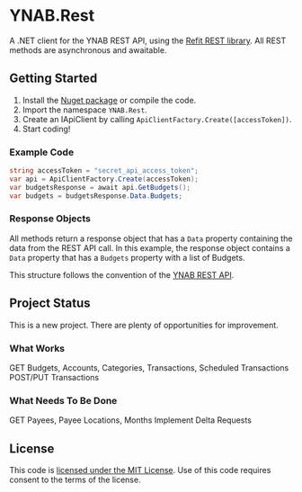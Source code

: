 # YNAB.Rest
A .NET client for the YNAB REST API, using the [Refit REST library](https://github.com/reactiveui/refit). All REST methods are asynchronous and awaitable.

## Getting Started
1. Install the [Nuget package](https://www.nuget.org/packages/YNAB.Rest/) or compile the code.
2. Import the namespace `YNAB.Rest`.
3. Create an IApiClient by calling `ApiClientFactory.Create([accessToken])`.
4. Start coding!

### Example Code
```cs
string accessToken = "secret_api_access_token";
var api = ApiClientFactory.Create(accessToken);
var budgetsResponse = await api.GetBudgets();
var budgets = budgetsResponse.Data.Budgets;
```

### Response Objects
All methods return a response object that has a `Data` property containing the data from the REST API call. In this example, the response object contains a `Data` property that has a `Budgets` property with a list of Budgets.

This structure follows the convention of the [YNAB REST API](https://api.youneedabudget.com/v1).

## Project Status
This is a new project. There are plenty of opportunities for improvement.

### What Works
GET Budgets, Accounts, Categories, Transactions, Scheduled Transactions
POST/PUT Transactions

### What Needs To Be Done
GET Payees, Payee Locations, Months
Implement Delta Requests

## License
This code is [licensed under the MIT License](LICENSE). Use of this code requires consent to the terms of the license.
